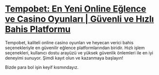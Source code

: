 # <a href="https://url724.link/eguncelgiris">Tempobet: En Yeni Online Eğlence ve Casino Oyunları | Güvenli ve Hızlı Bahis Platformu</a>

Tempobet, kaliteli online casino oyunları ve heyecan verici bahis seçenekleriyle en güvenilir eğlence platformlarından biridir. Hızlı işlem seçenekleri, kullanıcı dostu arayüzü ve yüksek güvenlik önlemleri ile en iyi deneyimi sunuyor. Şimdi kayıt olun ve kazanmaya başlayın!

Bizde para bol işin keyif kısmındayız.
